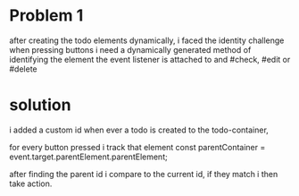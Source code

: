  <!-- to create html elements and append then to the todos container -->

# Problem 1

after creating the todo elements dynamically, i faced the identity challenge when pressing buttons i need a dynamically generated method of identifying the element the event listener is attached to and #check, #edit or #delete 

# solution
i added a custom id when ever a todo is created to the todo-container,

for every button pressed i track that element 
const parentContainer = event.target.parentElement.parentElement;

after finding the parent id i compare to the current id, if they match i then take action.

